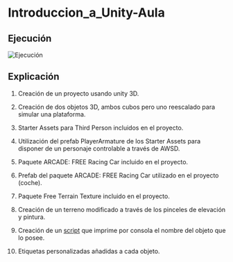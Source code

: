 # Introduccion_a_Unity-Aula

## Ejecución

![Ejecución](./media/ejecucion.gif)

## Explicación

1. Creación de un proyecto usando unity 3D.

2. Creación de dos objetos 3D, ambos cubos pero uno reescalado para simular una plataforma.

3. Starter Assets para Third Person incluidos en el proyecto.
   
5. Utilización del prefab PlayerArmature de los Starter Assets para disponer de un personaje controlable a través de AWSD.

6. Paquete ARCADE: FREE Racing Car incluido en el proyecto.
   
7. Prefab del paquete ARCADE: FREE Racing Car utilizado en el proyecto (coche).
   
9. Paquete Free Terrain Texture incluido en el proyecto.
    
10. Creación de un terreno modificado a través de los pinceles de elevación y pintura.

11. Creación de un [script](miScript.cs) que imprime por consola el nombre del objeto que lo posee.
    
13. Etiquetas personalizadas añadidas a cada objeto.
